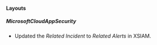 
#### Layouts
##### MicrosoftCloudAppSecurity
- Updated the *Related Incident* to *Related Alerts* in XSIAM.
